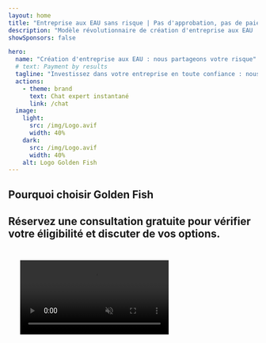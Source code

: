 ```yaml
---
layout: home
title: "Entreprise aux EAU sans risque | Pas d'approbation, pas de paiement"
description: "Modèle révolutionnaire de création d'entreprise aux EAU : vous ne payez qu'après le succès. Accompagnement expert à chaque étape avec un taux de réussite de 90%+."
showSponsors: false

hero:
  name: "Création d'entreprise aux EAU : nous partageons votre risque"
  # text: Payment by results
  tagline: "Investissez dans votre entreprise en toute confiance : nous ne sommes payés qu'après l'enregistrement réussi de l'entreprise. <span class='hl'>Votre succès est notre seul objectif</span>."
  actions:
    - theme: brand
      text: Chat expert instantané
      link: /chat
  image:
    light:
      src: /img/Logo.avif
      width: 40%
    dark:
      src: /img/Logo.avif
      width: 40%
    alt: Logo Golden Fish
---
```


<FeatureBlock :card="{
  title: 'Vos avantages — notre responsabilité',
  details: 'Les EAU offrent de nombreux avantages aux entrepreneurs et investisseurs internationaux recherchant un environnement commercial favorable. \n\n* Taux d\'imposition faibles : seulement 9% d\'impôt sur les sociétés et 5% de TVA sans impôt sur le revenu des particuliers\n* 100% de propriété étrangère : contrôle complet de votre entreprise sans partenaires locaux\n* Aucun contrôle des changes : rapatriement des bénéfices et change de devises sans restriction\n\n[Afficher la liste complète](/uae-business/company-registration/benefits-problems#benefits-of-doing-business-in-the-uae)',
  link: '/uae-business/company-registration/benefits-problems#benefits-of-doing-business-in-the-uae',
  src: {
    light: '/img/iStock-1331100622.jpg',
    dark: '/img/iStock-1203821481.avif',
    width: '100%'
  },
  inversion: false
}" />

<FeatureBlock :card="{
  title: 'Défis que nous relevons ensemble',
  details: 'Bien que les EAU offrent de nombreux avantages, les entreprises doivent être conscientes des défis potentiels lors de l\'établissement d\'opérations. \n\n* Environnement réglementaire complexe : différentes réglementations selon les émirats et les Free Zone\n* Exigences de substance économique : personnel local et espace de bureau physique nécessaires pour certaines activités\n* Coûts initiaux élevés : frais d\'enregistrement, documentation et locations de bureaux obligatoires\n\n[Afficher la liste complète](/uae-business/company-registration/benefits-problems#disadvantages-of-doing-business-in-the-uae)',
  link: '/uae-business/company-registration/benefits-problems#disadvantages-of-doing-business-in-the-uae',
  src: {
      light: '/img/iStock-1299393716.avif',
      dark: '/img/iStock-2149731304.avif',
    width: '100%'
  },
  inversion: true
}" />

<FeatureBlock :card="{
  title: 'Accompagnement complet : étape par étape avec vous',
  details: 'Guide complet pour créer des entreprises en **Free Zone, offshore, Mainland, succursale**. \n\n* 100% de propriété étrangère disponible dans les Free Zone et Mainland\n* Taux d\'imposition faibles - seulement 9% d\'impôt sur les sociétés\n* Aucun contrôle des changes - rapatriement facile des capitaux\n\n[En savoir plus](/uae-business/company-registration/overview)',
  link: '/uae-business/company-registration/overview',
  src: {
    light: '/video/iStock-1204982076.mp4',
    dark: '/video/iStock-1269162753.mp4',
    width: '100%'
  },
  inversion: false
}" />

<FeatureCards :features="[
  {
    title: 'Ouverture de compte bancaire',
    details: 'Ouvrez facilement des **comptes bancaires** professionnels ou personnels avec les banques de confiance des EAU.',
    items: [
      'Services PRO de bout en bout pour les approbations gouvernementales',
      'Configuration complète du package bancaire',
      '96% de taux de réussite'
    ],
    linkText: 'En savoir plus',
    link: '/uae-business/offer/banking/',
    icon: {
      light: '/img/iStock-2153786564.avif',
      dark: '/img/iStock-2166793628.avif',
      alt: 'Services bancaires'
    }
  },
  {
    title: 'Golden Visa et résidence',
    details: 'Obtenez un **Golden Visa** des EAU pour une résidence à long terme avec un processus de demande fluide.',
    items: [
      '**Pas besoin d\'entrer aux EAU tous les 6 mois**',
      'Validité de 10 ans avec option de renouvellement en maintenant les conditions qualifiantes',
      '92% de taux de réussite'
    ],
    linkText: 'En savoir plus',
    link: '/uae-business/offer/golden-visa/',
    icon: {
      light: '/img/iStock-1312241253.avif',
      dark: '/img/ILONMASKID.webp',
      alt: 'Services de visa'
    }
  },
  {
    title: 'Explorez davantage nos services d\'entreprise',
    details: '',
    items: [],
    linkText: 'En savoir plus',
    link: '/uae-business/company-registration/insights/incorporation-steps',
    icon: {
      light: '/img/iStock-473502112.avif',
      dark: '/img/iStock-1160827423.avif',
      alt: 'Plus de services'
    }
  }
]" />

## Pourquoi choisir Golden Fish

<BenefitsList :features="[
  {
    icon: '🏢',
    title: 'Expertise locale aux EAU',
    text: 'Des spécialistes dédiés à Dubaï fournissent des conseils d\'expert à chaque étape du processus.'
  },
  {
    icon: '📊',
    title: 'Taux de réussite prouvé',
    text: 'Plus de 90% de taux d\'approbation avec des centaines de visas, comptes bancaires et enregistrements d\'entreprises délivrés grâce à notre traitement premium.'
  },
  {
    icon: '💸',
    title: '**Frais basés sur le succès**',
    text: '[Payez seulement après approbation](/uae-business/benefits/success-based-fees). Transparence complète sans coûts cachés.'
  },
]" />

## Réservez une consultation gratuite pour vérifier votre éligibilité et discuter de vos options.

<video  autoplay muted playsinline style="padding: 24px" >
  <source src="/img/iStock-2185906461.mp4" type="video/mp4">
</video>

<ContactForm buttonText="Parler à un expert" />

<!-- <ImageGrid :images="[
  { src: '/img/ILONMASKID.webp', href: './immigration.md', alt: 'Immigration EAU' },
  { src: '/img/ILONMASKID.webp', href: './immigration.md', alt: 'Immigration EAU' },
]"/> -->
